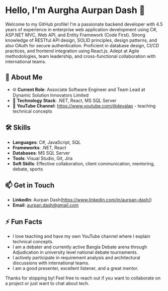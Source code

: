 # Hello, I'm Aurgha Aurpan Dash 👋

Welcome to my GitHub profile! I'm a passionate backend developer with 4.5 years of experience in enterprise web application development using C#, ASP.NET MVC, Web API, and Entity Framework (Code First). Strong knowledge of RESTful API design, SOLID principles, design patterns, and also OAuth for secure authentication. Proficient in database design, CI/CD practices, and frontend integration using React.js. Adept at Agile methodologies, team leadership, and cross-functional collaboration with international teams.

## 🚀 About Me

- 🌐 **Current Role**: Associate Software Engineer and Team Lead at Dynamic Solution Innovators Limited
- 🔧 **Technology Stack**: .NET, React, MS SQL Server
- 🎥 **YouTube Channel**: https://www.youtube.com/@devalap - teaching technical concepts

## 🛠️ Skills

- **Languages**: C#, JavaScript, SQL
- **Frameworks**: .NET, React
- **Databases**: MS SQL Server
- **Tools**: Visual Studio, Git, Jira
- **Soft Skills**: Effective collaboration, client communication, mentoring, debate, sports


## 📫 Get in Touch

- **LinkedIn**: Aurpan Dash(https://www.linkedin.com/in/aurpan-dash/)
- **Email**: aurpan.dash@gmail.com


## ⚡ Fun Facts

- I love teaching and have my own YouTube channel where I explain technical concepts.
- I am a debater and currently active Bangla Debate arena through Adjudication in university level national debate tournaments.
- I actively participate in requirement analysis and architectural discussions with international teams.
- I am a good presenter, excellent listener, and a great mentor.

Thanks for stopping by! Feel free to reach out if you want to collaborate on a project or just want to chat about tech.
